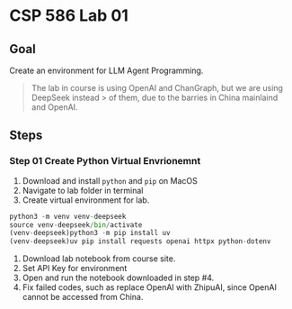 # CSP 586 Lab 01

## Goal

Create an environment for LLM Agent Programming.  

> The lab in course is using OpenAI and ChanGraph, but we are using DeepSeek instead > of them, due to the barries in China mainlaind and OpenAI.

## Steps

### Step 01 Create Python Virtual Envrionemnt

1. Download and install `python` and `pip` on MacOS
2. Navigate to lab folder in terminal
3. Create virtual environment for lab.

```python
python3 -m venv venv-deepseek
source venv-deepseek/bin/activate
(venv-deepseek)python3 -m pip install uv 
(venv-deepseek)uv pip install requests openai httpx python-dotenv
```

1. Download lab notebook from course site.
1. Set API Key for environment
1. Open and run the notebook downloaded in step #4.
1. Fix failed codes, such as replace OpenAI with ZhipuAI, since OpenAI cannot be accessed from China.
